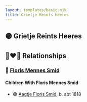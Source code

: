 ```yaml
---
layout: templates/basic.njk
title: Grietje Reints Heeres
---
```

## 🟣 Grietje Reints Heeres


## 👩‍❤️‍👨 Relationships

### 🔵 [Floris Mennes Smid](/people/4/45597600)

#### Children With Floris Mennes Smid
* 🟣 [Aagtje Floris Smid](/people/7/7377611), b. abt 1818
